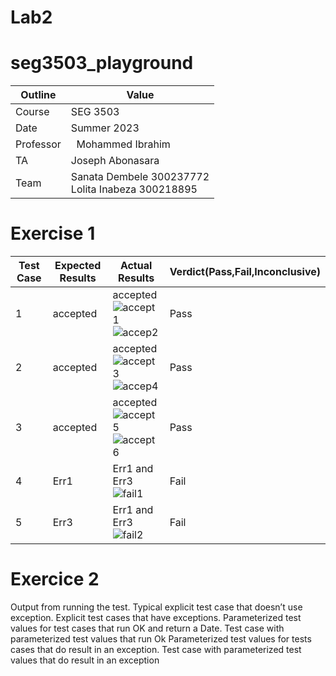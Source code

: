 # Lab2
# seg3503_playground
| Outline | Value |
| --- | --- |
| Course | SEG 3503 |
| Date | Summer 2023 |
| Professor |  Mohammed Ibrahim  |
| TA | Joseph Abonasara  |
| Team | Sanata Dembele 300237772 <br> Lolita Inabeza 300218895|
# Exercise 1
| Test Case  | Expected Results   | Actual Results  | Verdict(Pass,Fail,Inconclusive)  |   
|------|------|------|------|
|  1 | accepted  | accepted <br> ![accept1](https://github.com/DeSanata/seg3503_playground/assets/92126579/858dc351-3ac0-4373-b69b-c9a44e932c34) <br>![accep2](https://github.com/DeSanata/seg3503_playground/assets/92126579/25896034-4eb2-4979-b9fc-886e6b1be9f3)| Pass   |   |
|  2 | accepted  | accepted <br> ![accept3](https://github.com/DeSanata/seg3503_playground/assets/92126579/5e20519c-5568-47af-91cb-8539f827c081) <br>![accep4](https://github.com/DeSanata/seg3503_playground/assets/92126579/e01b97a2-f8c6-4fc1-b89f-f364c5dc6d36) | Pass |   |
|  3 | accepted  | accepted <br> ![accept5](https://github.com/DeSanata/seg3503_playground/assets/92126579/e255be35-7134-4ac7-9b1d-29788255be57) <br>![accept6](https://github.com/DeSanata/seg3503_playground/assets/92126579/07968fe8-4cbb-4697-a377-91e1c95ff883)   | Pass  |   |
|  4 | Err1  | Err1 and Err3 <br> ![fail1](https://github.com/DeSanata/seg3503_playground/assets/92126579/eaf77f59-a12f-4da3-b36e-670cd47aaeee) | Fail  |   |
|  5 | Err3  | Err1 and Err3 <br> ![fail2](https://github.com/DeSanata/seg3503_playground/assets/92126579/21836a6b-1832-4050-84f0-21385c2ce3fe) | Fail  |   |

# Exercice 2
Output from running the test.
Typical explicit test case that doesn’t use exception.
Explicit test cases that have exceptions.
Parameterized test values for test cases that run OK and return a Date.
Test case with parameterized test values that run Ok
Parameterized test values for tests cases that do result in an exception.
Test case with parameterized test values that do result in an exception










